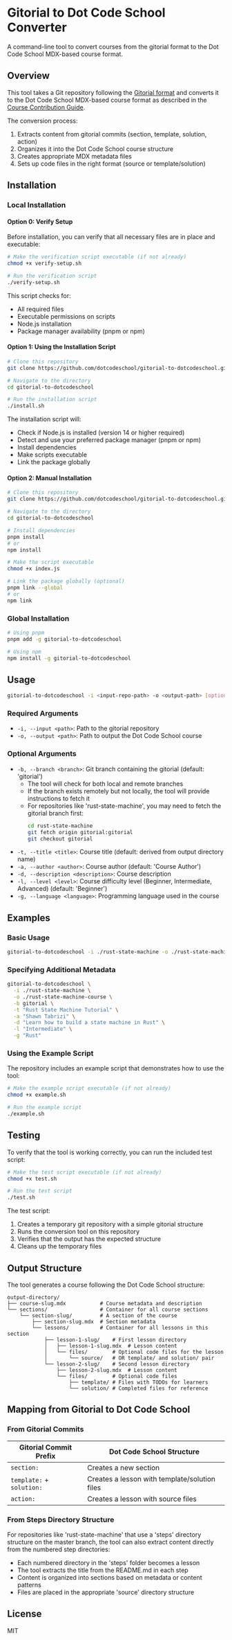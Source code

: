 # Gitorial to Dot Code School Converter

A command-line tool to convert courses from the gitorial format to the Dot Code School MDX-based course format.

## Overview

This tool takes a Git repository following the [Gitorial format](https://github.com/gitorial-sdk) and converts it to the Dot Code School MDX-based course format as described in the [Course Contribution Guide](https://dotcodeschool.com/articles/course-contribution-guide).

The conversion process:

1. Extracts content from gitorial commits (section, template, solution, action)
2. Organizes it into the Dot Code School course structure
3. Creates appropriate MDX metadata files
4. Sets up code files in the right format (source or template/solution)

## Installation

### Local Installation

#### Option 0: Verify Setup

Before installation, you can verify that all necessary files are in place and executable:

```bash
# Make the verification script executable (if not already)
chmod +x verify-setup.sh

# Run the verification script
./verify-setup.sh
```

This script checks for:

- All required files
- Executable permissions on scripts
- Node.js installation
- Package manager availability (pnpm or npm)

#### Option 1: Using the Installation Script

```bash
# Clone this repository
git clone https://github.com/dotcodeschool/gitorial-to-dotcodeschool.git

# Navigate to the directory
cd gitorial-to-dotcodeschool

# Run the installation script
./install.sh
```

The installation script will:

- Check if Node.js is installed (version 14 or higher required)
- Detect and use your preferred package manager (pnpm or npm)
- Install dependencies
- Make scripts executable
- Link the package globally

#### Option 2: Manual Installation

```bash
# Clone this repository
git clone https://github.com/dotcodeschool/gitorial-to-dotcodeschool.git

# Navigate to the directory
cd gitorial-to-dotcodeschool

# Install dependencies
pnpm install
# or
npm install

# Make the script executable
chmod +x index.js

# Link the package globally (optional)
pnpm link --global
# or
npm link
```

### Global Installation

```bash
# Using pnpm
pnpm add -g gitorial-to-dotcodeschool

# Using npm
npm install -g gitorial-to-dotcodeschool
```

## Usage

```bash
gitorial-to-dotcodeschool -i <input-repo-path> -o <output-path> [options]
```

### Required Arguments

- `-i, --input <path>`: Path to the gitorial repository
- `-o, --output <path>`: Path to output the Dot Code School course

### Optional Arguments

- `-b, --branch <branch>`: Git branch containing the gitorial (default: 'gitorial')
  - The tool will check for both local and remote branches
  - If the branch exists remotely but not locally, the tool will provide instructions to fetch it
  - For repositories like 'rust-state-machine', you may need to fetch the gitorial branch first:
    ```bash
    cd rust-state-machine
    git fetch origin gitorial:gitorial
    git checkout gitorial
    ```
- `-t, --title <title>`: Course title (default: derived from output directory name)
- `-a, --author <author>`: Course author (default: 'Course Author')
- `-d, --description <description>`: Course description
- `-l, --level <level>`: Course difficulty level (Beginner, Intermediate, Advanced) (default: 'Beginner')
- `-g, --language <language>`: Programming language used in the course

## Examples

### Basic Usage

```bash
gitorial-to-dotcodeschool -i ./rust-state-machine -o ./rust-state-machine-course
```

### Specifying Additional Metadata

```bash
gitorial-to-dotcodeschool \
  -i ./rust-state-machine \
  -o ./rust-state-machine-course \
  -b gitorial \
  -t "Rust State Machine Tutorial" \
  -a "Shawn Tabrizi" \
  -d "Learn how to build a state machine in Rust" \
  -l "Intermediate" \
  -g "Rust"
```

### Using the Example Script

The repository includes an example script that demonstrates how to use the tool:

```bash
# Make the example script executable (if not already)
chmod +x example.sh

# Run the example script
./example.sh
```

## Testing

To verify that the tool is working correctly, you can run the included test script:

```bash
# Make the test script executable (if not already)
chmod +x test.sh

# Run the test script
./test.sh
```

The test script:

1. Creates a temporary git repository with a simple gitorial structure
2. Runs the conversion tool on this repository
3. Verifies that the output has the expected structure
4. Cleans up the temporary files

## Output Structure

The tool generates a course following the Dot Code School structure:

```
output-directory/
├── course-slug.mdx           # Course metadata and description
└── sections/                 # Container for all course sections
    └── section-slug/         # A section of the course
        ├── section-slug.mdx  # Section metadata
        └── lessons/          # Container for all lessons in this section
            ├── lesson-1-slug/    # First lesson directory
            │   ├── lesson-1-slug.mdx  # Lesson content
            │   └── files/        # Optional code files for the lesson
            │       └── source/   # OR template/ and solution/ pair
            └── lesson-2-slug/    # Second lesson directory
                ├── lesson-2-slug.mdx  # Lesson content
                └── files/        # Optional code files
                    ├── template/ # Files with TODOs for learners
                    └── solution/ # Completed files for reference
```

## Mapping from Gitorial to Dot Code School

### From Gitorial Commits

| Gitorial Commit Prefix    | Dot Code School Structure                     |
| ------------------------- | --------------------------------------------- |
| `section:`                | Creates a new section                         |
| `template:` + `solution:` | Creates a lesson with template/solution files |
| `action:`                 | Creates a lesson with source files            |

### From Steps Directory Structure

For repositories like 'rust-state-machine' that use a 'steps' directory structure on the master branch, the tool can also extract content directly from the numbered step directories:

- Each numbered directory in the 'steps' folder becomes a lesson
- The tool extracts the title from the README.md in each step
- Content is organized into sections based on metadata or content patterns
- Files are placed in the appropriate 'source' directory structure

## License

MIT
